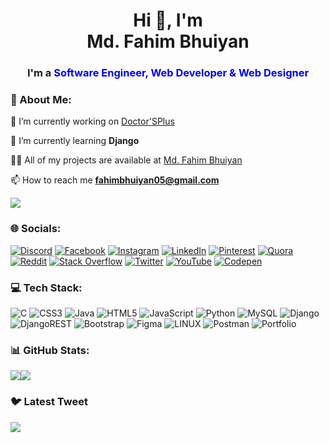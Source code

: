 <h1 align="center">Hi 👋, I'm <br> Md. Fahim Bhuiyan</h1>

<h3 align="center">
  I'm a
  <span id="job-title" class="txt-rotate" style="color: blue;">Software Engineer, Web Developer & Web Designer</span>
</h3>

### 💫 About Me:


🔭 I’m currently working on [Doctor'SPlus](https://github.com/md-fahim-bhuiyan/DoctorsPlus)

🌱 I’m currently learning **Django**

👨‍💻 All of my projects are available at [Md. Fahim Bhuiyan](https://md-fahim-bhuiyan.github.io/md-fahim-bhuiyan-ringu.github.io/)

📫 How to reach me **fahimbhuiyan05@gmail.com**

[![](https://visitcount.itsvg.in/api?id=md-fahim-bhuiyan&icon=0&color=0)](https://visitcount.itsvg.in)


### 🌐 Socials:
[![Discord](https://img.shields.io/badge/Discord-%237289DA.svg?logo=discord&logoColor=white)](https://discord.gg/Fahim#6382) [![Facebook](https://img.shields.io/badge/Facebook-%231877F2.svg?logo=Facebook&logoColor=white)](https://facebook.com/fahim.bhuiyan.ringu) [![Instagram](https://img.shields.io/badge/Instagram-%23E4405F.svg?logo=Instagram&logoColor=white)](https://instagram.com/fahim.bhuiyan.ringu) [![LinkedIn](https://img.shields.io/badge/LinkedIn-%230077B5.svg?logo=linkedin&logoColor=white)](https://linkedin.com/in/md-fahim-bhuiyan) [![Pinterest](https://img.shields.io/badge/Pinterest-%23E60023.svg?logo=Pinterest&logoColor=white)](https://pinterest.com/fahimbhuiyanringu) [![Quora](https://img.shields.io/badge/Quora-%23B92B27.svg?logo=Quora&logoColor=white)](https://quora.com/profile/Fahim-Bhuiyan-5) [![Reddit](https://img.shields.io/badge/Reddit-%23FF4500.svg?logo=Reddit&logoColor=white)](https://reddit.com/user/fahim-2898) [![Stack Overflow](https://img.shields.io/badge/-Stackoverflow-FE7A16?logo=stack-overflow&logoColor=white)](https://stackoverflow.com/users/21915011/md-fahim-bhuiyan) [![Twitter](https://img.shields.io/badge/Twitter-%231DA1F2.svg?logo=Twitter&logoColor=white)](https://twitter.com/fahimbhuiyan05) [![YouTube](https://img.shields.io/badge/YouTube-%23FF0000.svg?logo=YouTube&logoColor=white)](https://youtube.com/@fahimbhuiyanringu) [![Codepen](https://img.shields.io/badge/Codepen-000000?style=for-the-badge&logo=codepen&logoColor=white)](https://codepen.io/fahim-bhuiyan) 

### 💻 Tech Stack:
![C](https://img.shields.io/badge/c-%2300599C.svg?style=for-the-badge&logo=c&logoColor=white) ![CSS3](https://img.shields.io/badge/css3-%231572B6.svg?style=for-the-badge&logo=css3&logoColor=white) ![Java](https://img.shields.io/badge/java-%23ED8B00.svg?style=for-the-badge&logo=java&logoColor=white) ![HTML5](https://img.shields.io/badge/html5-%23E34F26.svg?style=for-the-badge&logo=html5&logoColor=white) ![JavaScript](https://img.shields.io/badge/javascript-%23323330.svg?style=for-the-badge&logo=javascript&logoColor=%23F7DF1E) ![Python](https://img.shields.io/badge/python-3670A0?style=for-the-badge&logo=python&logoColor=ffdd54) ![MySQL](https://img.shields.io/badge/mysql-%2300f.svg?style=for-the-badge&logo=mysql&logoColor=white) ![Django](https://img.shields.io/badge/django-%23092E20.svg?style=for-the-badge&logo=django&logoColor=white) ![DjangoREST](https://img.shields.io/badge/DJANGO-REST-ff1709?style=for-the-badge&logo=django&logoColor=white&color=ff1709&labelColor=gray) ![Bootstrap](https://img.shields.io/badge/bootstrap-%23563D7C.svg?style=for-the-badge&logo=bootstrap&logoColor=white) 	![Figma](https://img.shields.io/badge/figma-%23F24E1E.svg?style=for-the-badge&logo=figma&logoColor=white) ![LINUX](https://img.shields.io/badge/Linux-FCC624?style=for-the-badge&logo=linux&logoColor=black) ![Postman](https://img.shields.io/badge/Postman-FF6C37?style=for-the-badge&logo=postman&logoColor=white) ![Portfolio](https://img.shields.io/badge/Portfolio-%23000000.svg?style=for-the-badge&logo=firefox&logoColor=#FF7139)
### 📊 GitHub Stats:
![](https://github-readme-stats.vercel.app/api?username=md-fahim-bhuiyan&theme=dark&hide_border=false&include_all_commits=false&count_private=false)![](https://github-readme-streak-stats.herokuapp.com/?user=md-fahim-bhuiyan&theme=dark&hide_border=false)

### 🐦 Latest Tweet
[![](https://gtce.itsvg.in/api?username=fahimbhuiyan05&theme=moltack&icon=smile&response=true)](https://github.com/VishwaGauravIn/github-twitter-card-embed)
<!-- 
### 🔝 Top Contributed Repo
![](https://github-contributor-stats.vercel.app/api?username=md-fahim-bhuiyan&limit=5&theme=dark&combine_all_yearly_contributions=true) -->


<!-- ![](https://github-readme-stats.vercel.app/api/top-langs/?username=md-fahim-bhuiyan&theme=dark&hide_border=false&include_all_commits=false&count_private=false&layout=compact)

--- -->




